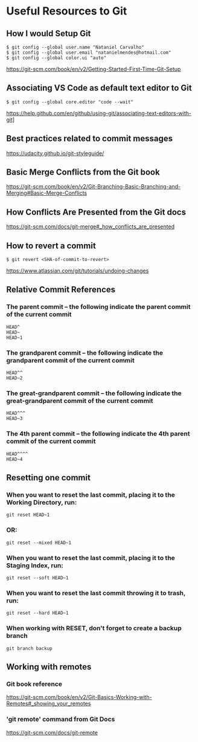 # Useful Resources to Git

## How I would Setup Git
```
$ git config --global user.name "Nataniel Carvalho"
$ git config --global user.email "natanielmendes@hotmail.com"
$ git config --global color.ui "auto"
```
https://git-scm.com/book/en/v2/Getting-Started-First-Time-Git-Setup

## Associating VS Code as default text editor to Git
```
$ git config --global core.editor "code --wait"
```
https://help.github.com/en/github/using-git/associating-text-editors-with-git]

## Best practices related to commit messages
https://udacity.github.io/git-styleguide/

## Basic Merge Conflicts from the Git book
https://git-scm.com/book/en/v2/Git-Branching-Basic-Branching-and-Merging#Basic-Merge-Conflicts

## How Conflicts Are Presented from the Git docs
https://git-scm.com/docs/git-merge#_how_conflicts_are_presented

## How to revert a commit
```
$ git revert <SHA-of-commit-to-revert>
```
https://www.atlassian.com/git/tutorials/undoing-changes

## Relative Commit References
### The parent commit – the following indicate the parent commit of the current commit
```
HEAD^
HEAD~
HEAD~1
```
### The grandparent commit – the following indicate the grandparent commit of the current commit
```
HEAD^^
HEAD~2
```
### The great-grandparent commit – the following indicate the great-grandparent commit of the current commit
```
HEAD^^^
HEAD~3
```
### The 4th parent commit – the following indicate the 4th parent commit of the current commit
```
HEAD^^^^
HEAD~4
```

## Resetting one commit
### When you want to reset the last commit, placing it to the Working Directory, run:
```
git reset HEAD~1
```
### OR:
```
git reset --mixed HEAD~1
```
### When you want to reset the last commit, placing it to the Staging Index, run:
```
git reset --soft HEAD~1
```
### When you want to reset the last commit throwing it to trash, run:
```
git reset --hard HEAD~1
```
### When working with RESET, don't forget to create a backup branch
```
git branch backup
```

## Working with remotes
### Git book reference
https://git-scm.com/book/en/v2/Git-Basics-Working-with-Remotes#_showing_your_remotes

### 'git remote' command from Git Docs 
https://git-scm.com/docs/git-remote

